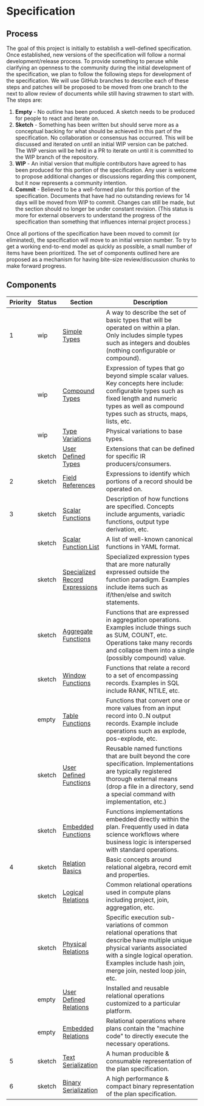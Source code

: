 # Specification



## Process

The goal of this project is initially to establish a well-defined specification. Once established, new versions of the specification will follow a normal development/release process. To provide something to peruse while clarifying an openness to the community during the initial development of the specification, we plan to follow the following steps for development of the specification. We will use GitHub branches to describe each of these steps and patches will be proposed to be moved from one branch to the next to allow review of documents while still having strawmen to start with. The steps are:

1. **Empty** - No outline has been produced. A sketch needs to be produced for people to react and iterate on.
2. **Sketch** - Something has been written but should serve more as a conceptual backing for what should be achieved in this part of the specification. No collaboration or consensus has occurred. This will be discussed and iterated on until an initial WIP version can be patched. The WIP version will be held in a PR to iterate on until it is committed to the WIP branch of the repository.
3. **WIP** - An initial version that multiple contributors have agreed to has been produced for this portion of the specification. Any user is welcome to propose additional changes or discussions regarding this component, but it now represents a community intention.
4. **Commit** - Believed to be a well-formed plan for this portion of the specification. Documents that have had no outstanding reviews for 14 days will be moved from WIP to commit. Changes can still be made, but the section should no longer be under constant revision. (This status is more for external observers to understand the progress of the specification than something that influences internal project process.)

Once all portions of the specification have been moved to commit (or eliminated), the specification will move to an initial version number. To try to get a working end-to-end model as quickly as possible, a small number of items have been prioritized. The set of components outlined here are proposed as a mechanism for having bite-size review/discussion chunks to make forward progress.



## Components

| Priority | Status | Section                                                      | Description                                                  |
| -------- | ------ | ------------------------------------------------------------ | ------------------------------------------------------------ |
| 1        | wip    | [Simple Types](/types/simple_logical_types)                  | A way to describe the set of basic types that will be operated on within a plan. Only includes simple types such as integers and doubles (nothing configurable or compound). |
|          | wip    | [Compound Types](/types/compound_logical_types)              | Expression of types that go beyond simple scalar values. Key concepts here include: configurable types such as fixed length and numeric types as well as compound types such as structs, maps, lists, etc. |
|          | wip    | [Type Variations](/types/type_variations)                    | Physical variations to base types.                           |
|          | sketch | [User Defined Types](/types/user_defined_types)              | Extensions that can be defined for specific IR producers/consumers. |
| 2        | sketch | [Field References](/expressions/field_references)            | Expressions to identify which portions of a record should be operated on.     |
| 3        | sketch | [Scalar Functions](/expressions/scalar_functions)            | Description of how functions are specified. Concepts include arguments, variadic functions, output type derivation, etc. |
|          | sketch | [Scalar Function List](https://github.com/substrait-io/substrait/blob/main/extensions/scalar_functions.yaml) | A list of well-known canonical functions in YAML format.     |
|          | sketch | [Specialized Record Expressions](/expressions/specialized_record_expressions) | Specialized expression types that are more naturally expressed outside the function paradigm. Examples include items such as if/then/else and switch statements. |
|          | sketch | [Aggregate Functions](/expressions/aggregate_functions)      | Functions that are expressed in aggregation operations. Examples include things such as SUM, COUNT, etc. Operations take many records and collapse them into a single (possibly compound) value. |
|          | sketch | [Window Functions](/expressions/window_functions)            | Functions that relate a record to a set of encompassing records. Examples in SQL include RANK, NTILE, etc. |
|          | empty  | [Table Functions](/expressions/table_functions)              | Functions that convert one or more values from an input record into 0..N output records. Example include operations such as explode, pos-explode, etc. |
|          | sketch | [User Defined Functions](/expressions/user_defined_functions) | Reusable named functions that are built beyond the core specification. Implementations are typically registered thorough external means (drop a file in a directory, send a special command with implementation, etc.) |
|          | sketch | [Embedded Functions](/expressions/embedded_functions)        | Functions implementations embedded directly within the plan. Frequently used in data science workflows where business logic is interspersed with standard operations. |
| 4        | sketch | [Relation Basics](/relations/basics)                         | Basic concepts around relational algebra, record emit and properties. |
|          | sketch | [Logical Relations](/relations/logical_relations)            | Common relational operations used in compute plans including project, join, aggregation, etc. |
|          | sketch | [Physical Relations](/relations/physical_relations)          | Specific execution sub-variations of common relational operations that describe have multiple unique physical variants associated with a single logical operation. Examples include hash join, merge join, nested loop join, etc. |
|          | empty  | [User Defined Relations](/relations/user_defined_relations)  | Installed and reusable relational operations customized to a particular platform. |
|          | empty  | [Embedded Relations](/relations/embedded_relations)          | Relational operations where plans contain the "machine code" to directly execute the necessary operations. |
| 5        | sketch | [Text Serialization](/serialization/text_serialization)      | A human producible & consumable representation of the plan specification. |
| 6        | sketch | [Binary Serialization](/serialization/binary_serialization)  | A high performance & compact binary representation of the plan specification. |

